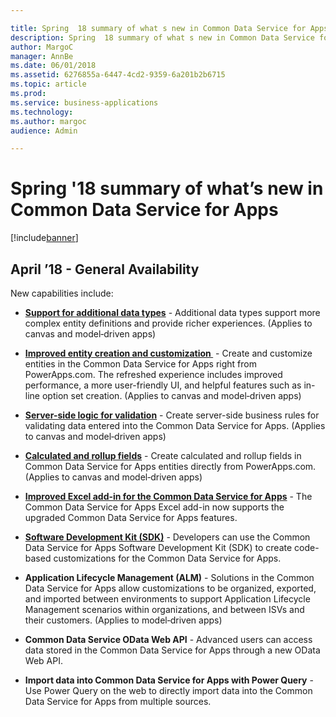 ```yaml
---

title: Spring  18 summary of what s new in Common Data Service for Apps
description: Spring  18 summary of what s new in Common Data Service for Apps
author: MargoC
manager: AnnBe
ms.date: 06/01/2018
ms.assetid: 6276855a-6447-4cd2-9359-6a201b2b6715
ms.topic: article
ms.prod: 
ms.service: business-applications
ms.technology: 
ms.author: margoc
audience: Admin

---
```

# Spring '18 summary of what’s new in Common Data Service for Apps




[!include[banner](../../includes/banner.md)]

## April ’18 - General Availability

New capabilities include:

- **[Support for additional data types](support-additional-data-types.md)** - Additional data types support more
    complex entity definitions and provide richer experiences. (Applies to
    canvas and model‑driven apps)

- **[Improved entity creation and customization ](improved-entity-creation-customization.md)** - Create and customize
    entities in the Common Data Service for Apps right from PowerApps.com. The
    refreshed experience includes improved performance, a more user-friendly UI,
    and helpful features such as in-line option set creation. (Applies to canvas
    and model‑driven apps)

- **[Server-side logic for validation](server-side-logic-validation.md)** - Create server-side business rules for
    validating data entered into the Common Data Service for Apps. (Applies to
    canvas and model‑driven apps)

- **[Calculated and rollup fields](calculated-rollup-fields.md)** - Create calculated and rollup fields in
    Common Data Service for Apps entities directly from PowerApps.com. (Applies
    to canvas and model‑driven apps)

- **[Improved Excel add-in for the Common Data Service for Apps](improved-excel-add-in.md)** - The Common
    Data Service for Apps Excel add-in now supports the upgraded Common Data
    Service for Apps features.

- **[Software Development Kit (SDK)](software-development-kit-sdk.md)** - Developers can use the Common Data
    Service for Apps Software Development Kit (SDK) to create code-based
    customizations for the Common Data Service for Apps.

- **Application Lifecycle Management (ALM)** - Solutions in the Common Data
    Service for Apps allow customizations to be organized, exported, and
    imported between environments to support Application Lifecycle Management
    scenarios within organizations, and between ISVs and their customers.
    (Applies to model‑driven apps)

- **Common Data Service OData Web API** - Advanced users can access data stored
    in the Common Data Service for Apps through a new OData Web API.

- **Import data into Common Data Service for Apps with Power Query** - Use
    Power Query on the web to directly import data into the Common Data Service
    for Apps from multiple sources.